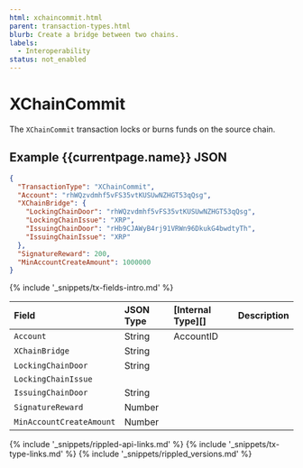 ```yaml
---
html: xchaincommit.html 
parent: transaction-types.html
blurb: Create a bridge between two chains.
labels:
  - Interoperability
status: not_enabled
---
```

# XChainCommit
<!-- [[Source]](https://github.com/ripple/rippled/blob/xls20/src/ripple/app/tx/impl/NFTokenMint.cpp) -->

The `XChainCommit` transaction locks or burns funds on the source chain. 


## Example {{currentpage.name}} JSON


```json
{
  "TransactionType": "XChainCommit",
  "Account": "rhWQzvdmhf5vFS35vtKUSUwNZHGT53qQsg",
  "XChainBridge": {
    "LockingChainDoor": "rhWQzvdmhf5vFS35vtKUSUwNZHGT53qQsg",
    "LockingChainIssue": "XRP",
    "IssuingChainDoor": "rHb9CJAWyB4rj91VRWn96DkukG4bwdtyTh",
    "IssuingChainIssue": "XRP"
  },
  "SignatureReward": 200,
  "MinAccountCreateAmount": 1000000
}
```


{% include '_snippets/tx-fields-intro.md' %}

| Field         | JSON Type           | [Internal Type][] | Description        |
|:--------------|:--------------------|:------------------|:-------------------|
| `Account`     | String | AccountID |  |
| `XChainBridge`| String |  |  |
| `LockingChainDoor` | String |  |  |
| `LockingChainIssue` |  |  |  |
| `IssuingChainDoor` | String  |   |   |
| `SignatureReward`  | Number  |   |   |
| `MinAccountCreateAmount`  | Number  |   |   |



<!-- ## Error Cases

In addition to errors that can occur for all transactions, {{currentpage.name}} transactions can result in the following [transaction result codes](transaction-results.html):

| Error Code                    | Description                                  |
|:------------------------------|:---------------------------------------------|
| `temDISABLED`                 | The [NonFungibleTokensV1 amendment][] is not enabled. |
-->


<!--{# common link defs #}-->
{% include '_snippets/rippled-api-links.md' %}
{% include '_snippets/tx-type-links.md' %}
{% include '_snippets/rippled_versions.md' %}
